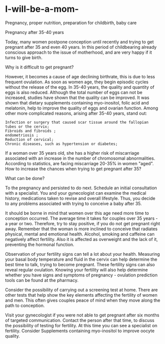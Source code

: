 # I-will-be-a-mom-

Pregnancy, proper nutrition, preparation for childbirth, baby care

Pregnancy after 35-40 years

Today, many women postpone conception until recently and trying to get pregnant after 35 and even 40 years. In this period of childbearing already conscious approach to the issue of motherhood, and are very happy if it turns to give birth.

Why is it difficult to get pregnant?

However, it becomes a cause of age declining birthrate, this is due to less frequent ovulation. As soon as women age, they begin episodic cycles without the release of the egg. In 35-40 years, the quality and quantity of eggs is also reduced. Although the total number of eggs can not be increased, studies have shown that the quality can be improved. It was shown that dietary supplements containing myo-inositol, folic acid and melatonin, help to improve the quality of eggs and ovarian function.
Among other more complicated reasons, arising after 35-40 years, stand out:

    Infection or surgery that caused scar tissue around the fallopian tubes or the cervix;
    Fibroids and fibroids ;
    endometriosis ;
    Reduction of cervical;
    Chronic diseases, such as hypertension or diabetes;

If a woman over 35 years old, she has a higher risk of miscarriage associated with an increase in the number of chromosomal abnormalities. According to statistics, are facing miscarriage 20-35% in women "aged". How to increase the chances when trying to get pregnant after 35?

What can be done?

To the pregnancy and persisted to do next.
Schedule an initial consultation with a specialist. You and your gynecologist can examine the medical history, medications taken to revise and overall lifestyle. Thus, you decide to any problems associated with trying to conceive a baby after 35.

 It should be borne in mind that women over this age need more time to conception occurred. The average time it takes for couples over 35 years - a year or two. Therefore, try to stay positive, if you do not get pregnant right away. Remember that the woman is more inclined to conceive that radiates physical, mental and emotional health. Alcohol, smoking and caffeine can negatively affect fertility. Also it is affected as overweight and the lack of it, preventing the hormonal function.

Observation of your fertility signs can tell a lot about your health. Measuring your basal body temperature and fluid in the cervix can help determine the best time to talk, trying to become pregnant. These fertility signs can also reveal regular ovulation. Knowing your fertility will also help determine whether you have signs and symptoms of pregnancy - ovulation prediction tools can be found at the pharmacy. 

Consider the possibility of carrying out a screening test at home. There are other tests that help show the key elements affecting the fertility of women and men. This often gives couples peace of mind when they move along the path to conception.

Visit your gynecologist if you were not able to get pregnant after six months of targeted communication. Contact the person after that time, to discuss the possibility of testing for fertility. At this time you can see a specialist on fertility. Consider Supplements containing myo-inositol to improve oocyte quality.




